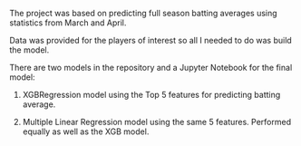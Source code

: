 The project was based on predicting full season batting averages using statistics from March and April.

Data was provided for the players of interest so all I needed to do was build the model.

There are two models in the repository and a Jupyter Notebook for the final model:


1) XGBRegression model using the Top 5 features for predicting batting average.

2) Multiple Linear Regression model using the same 5 features. Performed equally as well as the XGB model.
